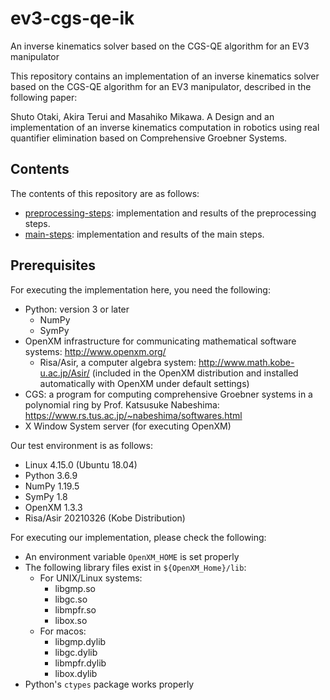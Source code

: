 # ev3-cgs-qe-ik
An inverse kinematics solver based on the CGS-QE algorithm for an EV3 manipulator

This repository contains an implementation of an inverse kinematics solver based on the CGS-QE algorithm for an EV3 manipulator, described in the following paper:

Shuto Otaki, Akira Terui and Masahiko Mikawa. A Design and an implementation of an inverse kinematics computation in robotics using real quantifier elimination based on Comprehensive Groebner Systems.

## Contents

The contents of this repository are as follows:
- [preprocessing-steps](./preprocessing-steps/): implementation and results of the preprocessing steps.
- [main-steps](./main-steps): implementation and results of the main steps.

## Prerequisites

For executing the implementation here, you need the following:

- Python: version 3 or later
  - NumPy
  - SymPy
- OpenXM infrastructure for communicating mathematical software systems: http://www.openxm.org/
  - Risa/Asir, a computer algebra system: http://www.math.kobe-u.ac.jp/Asir/ (included in the OpenXM distribution and installed automatically with OpenXM under default settings)
- CGS: a program for computing comprehensive Groebner systems in a polynomial ring by Prof. Katsusuke Nabeshima: https://www.rs.tus.ac.jp/~nabeshima/softwares.html
- X Window System server (for executing OpenXM)

Our test environment is as follows:
- Linux 4.15.0 (Ubuntu 18.04)
- Python 3.6.9
- NumPy 1.19.5
- SymPy 1.8
- OpenXM 1.3.3
- Risa/Asir 20210326 (Kobe Distribution)

For executing our implementation, please check the following:
- An environment variable ```OpenXM_HOME``` is set properly
- The following library files exist in ```${OpenXM_Home}/lib```:
  - For UNIX/Linux systems:
    - libgmp.so
    - libgc.so
    - libmpfr.so
    - libox.so
  - For macos:
    - libgmp.dylib
    - libgc.dylib
    - libmpfr.dylib
    - libox.dylib
- Python's ```ctypes``` package works properly